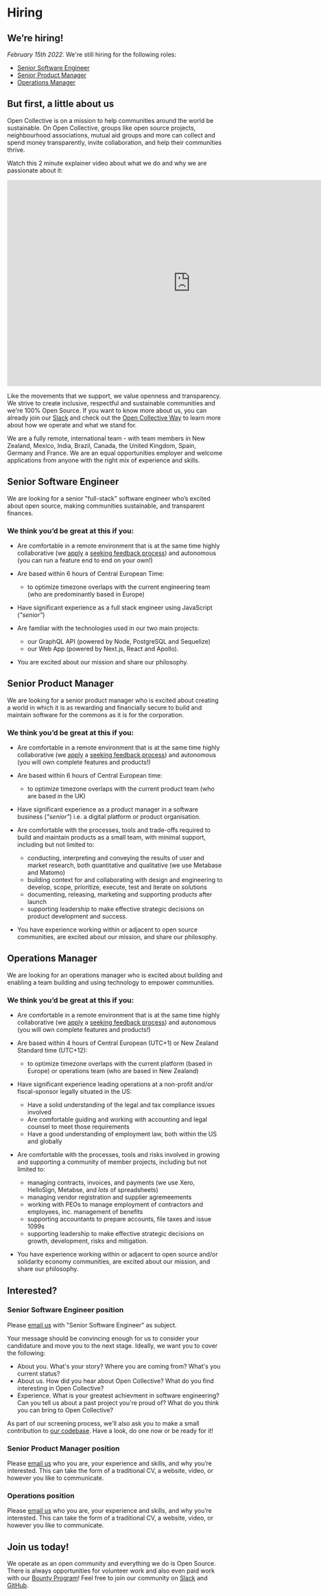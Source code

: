 # Hiring

## We’re hiring!

<!--
<strong>All position are currently filled, check back later! You can still send a spontaneous application if you wish.</strong>
-->

<em>February 15th 2022</em>. We're still hiring for the following roles:

<ul>
  <li><a href='#software-engineer'>Senior Software Engineer</a></li>
  <li><a href='#product-manager'>Senior Product Manager</a></li>
  <li><a href='#operations-manager'>Operations Manager</a></li>
</ul>

## But first, a little about us

Open Collective is on a mission to help communities around the world be sustainable. On Open Collective, groups like open source projects, neighbourhood associations, mutual aid groups and more can collect and spend money transparently, invite collaboration, and help their communities thrive.

Watch this 2 minute explainer video about what we do and why we are passionate about it:

<iframe src="https://www.youtube.com/embed/IBU5fSILAe8?wmode=opaque&amp;enablejsapi=1" scrolling="no" width="854" height="480" frameborder="0"></iframe>

Like the movements that we support, we value openness and transparency. We strive to create inclusive, respectful and sustainable communities and we're 100% Open Source. If you want to know more about us, you can already join our [Slack](https://slack.opencollective.com) and check out the [Open Collective Way](https://docs.opencollective.com/help/about/the-open-collective-way) to learn more about how we operate and what we stand for.

We are a fully remote, international team - with team members in New Zealand, Mexico, India, Brazil, Canada, the United Kingdom, Spain, Germany and France. We are an equal opportunities employer and welcome applications from anyone with the right mix of experience and skills.

<h2 id='software-engineer'>Senior Software Engineer</h2>

We are looking for a senior "full-stack" software engineer who’s excited about open source, making communities sustainable, and transparent finances.

### We think you’d be great at this if you:

- Are comfortable in a remote environment that is at the same time highly collaborative (we [apply](https://github.com/opencollective/opencollective/issues/2267) a [seeking feedback process](https://reinventingorganizationswiki.com/theory/decision-making/)) and autonomous (you can run a feature end to end on your own!)

- Are based within 6 hours of Central European Time:

  - to optimize timezone overlaps with the current engineering team (who are predominantly based in Europe)

- Have significant experience as a full stack engineer using JavaScript (<em>"senior"</em>)

- Are familiar with the technologies used in our two main projects:

  - our GraphQL API (powered by Node, PostgreSQL and Sequelize)
  - our Web App (powered by Next.js, React and Apollo).

- You are excited about our mission and share our philosophy.

<h2 id='product-manager'>Senior Product Manager</h2>

We are looking for a senior product manager who is excited about creating a world in which it is as rewarding and financially secure to build and maintain software for the commons as it is for the corporation.

### We think you’d be great at this if you:

- Are comfortable in a remote environment that is at the same time highly collaborative (we [apply](https://github.com/opencollective/opencollective/issues/2267) a [seeking feedback process](https://reinventingorganizationswiki.com/theory/decision-making/)) and autonomous (you will own complete features and products!)

- Are based within 6 hours of Central European time:

  - to optimize timezone overlaps with the current product team (who are based in the UK)

- Have significant experience as a product manager in a software business (<em>"senior"</em>) i.e. a digital platform or product organisation.

- Are comfortable with the processes, tools and trade-offs required to build and maintain products as a small team, with minimal support, including but not limited to:

  - conducting, interpreting and conveying the results of user and market research, both quantitative and qualitative (we use Metabase and Matomo)
  - building context for and collaborating with design and engineering to develop, scope, prioritize, execute, test and iterate on solutions
  - documenting, releasing, marketing and supporting products after launch
  - supporting leadership to make effective strategic decisions on product development and success.

- You have experience working within or adjacent to open source communities, are excited about our mission, and share our philosophy.

<h2 id='operations-manager'>Operations Manager</h2>

We are looking for an operations manager who is excited about building and enabling a team building and using technology to empower communities.

### We think you’d be great at this if you:

- Are comfortable in a remote environment that is at the same time highly collaborative (we [apply](https://github.com/opencollective/opencollective/issues/2267) a [seeking feedback process](https://reinventingorganizationswiki.com/theory/decision-making/)) and autonomous (you will own complete features and products!)

- Are based within 4 hours of Central European (UTC+1) or New Zealand Standard time (UTC+12):

  - to optimize timezone overlaps with the current platform (based in Europe) or operations team (who are based in New Zealand)

- Have significant experience leading operations at a non-profit and/or fiscal-sponsor legally situated in the US:

  - Have a solid understanding of the legal and tax compliance issues involved
  - Are comfortable guiding and working with accounting and legal counsel to meet those requirements
  - Have a good understanding of employment law, both within the US and globally

- Are comfortable with the processes, tools and risks involved in growing and supporting a community of member projects, including but not limited to:

  - managing contracts, invoices, and payments (we use Xero, HelloSign, Metabse, and _lots_ of spreadsheets)
  - managing vendor registration and supplier agremeements
  - working with PEOs to manage employment of contractors and employees, inc. management of benefits
  - supporting accountants to prepare accounts, file taxes and issue 1099s
  - supporting leadership to make effective strategic decisions on growth, development, risks and mitigation.

- You have experience working within or adjacent to open source and/or solidarity economy communities, are excited about our mission, and share our philosophy.

<!--
## Want to apply spontaneously?
-->

## Interested?

### Senior Software Engineer position

Please [email us](mailto:info@opencollective.com) with "Senior Software Engineer" as subject.

Your message should be convincing enough for us to consider your candidature and move you to the next stage. Ideally, we want you to cover the following:

- About you. What's your story? Where you are coming from? What's you current status?
- About us. How did you hear about Open Collective? What do you find interesting in Open Collective?
- Experience. What is your greatest achievment in software engineering? Can you tell us about a past project you're proud of? What do you think you can bring to Open Collective?

As part of our screening process, we'll also ask you to make a small contribution to [our codebase](https://github.com/opencollective). Have a look, do one now or be ready for it!

### Senior Product Manager position

Please [email us](mailto:info@opencollective.com) who you are, your experience and skills, and why you’re interested. This can take the form of a traditional CV, a website, video, or however you like to communicate.

### Operations position

Please [email us](mailto:info@opencollective.com) who you are, your experience and skills, and why you’re interested. This can take the form of a traditional CV, a website, video, or however you like to communicate.

## Join us today!

We operate as an open community and everything we do is Open Source. There is always opportunities for volunteer work and also even paid work with our [Bounty Program](https://docs.opencollective.com/help/contributing/development/bounties)! Feel free to join our community on [Slack](https://slack.opencollective.com) and [GitHub](https://github.com/opencollective).
